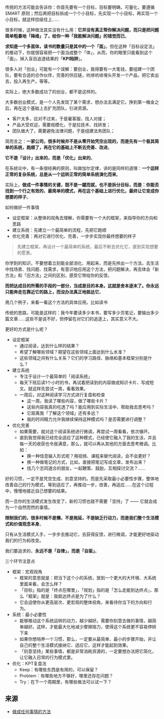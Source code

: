 传统的方法可能会告诉你：你首先要有一个目标，目标要明确，可量化，要遵循 SMART 原则；然后再把目标拆成一个个小目标，先实现一个小目标，再实现一个小目标，就这样拾级往上……

很多时候，这种做法其实没有什么用：**它并没有真正帮你解决问题，而只是把问题简单粗暴地「降维」了，给你一种「我能解决问题」的错觉而已**。

**求知是一个多面体，读书的数量只是其中的一个「面」**。但在这种「目标设定法」的推动下，你就很容易把一个面当成整个「体」，从而，你的眼里只能看到这个「面」，掉入盲目追逐结果的「**KPI陷阱**」。

很多人对「创业」可能有一个误解：要创业，我得要有一大笔钱，要组建一个团队，要有合适的合作伙伴，完善的供应链，吭哧吭哧埋头开发一个产品，把它卖出去，投入再生产。等等。

实际上，绝大多数成功了的创业，都不是这样的。

大多数创业模式，是一个人先发现了某个需求，想办法去满足它。挣到第一桶金之后，再在这个基础上去扩充团队，引进资源。
* 客户太多，应对不过来，于是雇客服，找人对接；
* 产品大受欢迎，需要规模化，于是拉技术、找研发；
* 团队做大了，需要避免法律问题，于是组建法务团队；

简而言之：**一家公司，很多时候并不是从零开始凭空出现的，而是先有一个极其简单的系统，跑顺了，再在它的基础上不断去完善、改进**。

**它不是「设计」出来的，而是「优化」出来的**。

在系统论中，有一条很经典的原则，叫做加尔定律，讲的是同样的道理：**一个运转正常的复杂系统，总是从一个运转正常的简单系统演化而来**。

实际上，**做成一件事情的关键，既不是一蹴而就，也不是拆分目标，而是：你能否找到一个行之有效的、最简单的模式，再在这个基础上进行优化，最终让它变成你想要的样子**。

如何做好一件事情
* 设定框架：从整体的视角去理解，你需要有一个大的框架，来指导你的方向和思路
* 建立系统：先建立一个最简单的流程，先把它跑顺
* 优化完善：再对它进行优化、完善，一步步实现你最终想要的样子

> 先建立框架，再设计一个最简单的系统，最后不断去优化它，直到实现想要的愿景。

你学到的知识，不要想着立刻能全部消化、用起来，而是先拎出一个方法，去生活中找场景、找问题、找需求，有意识地应用这个方法，把问题解决，再去体会「新方法」和「旧方法」之间的区别，感受它带给你的反馈。

**而把达成目的所需的手段的一部分，当成是目的本身。这就是舍本逐末了。你永远只能奔走在靠近它的路上，而没办法真正地抵达它**。

用几个例子，来看一看这个方法的具体应用。比如读书

传统的思路，可能是这样的：我今年要读多少本书，要写多少页笔记，要输出多少篇文章……这些不是说不好，但停留在对它们的追逐上，其实意义不大。

更好的方式是什么呢？
* 设定框架
  * 通过阅读，达到什么样的结果？
  * 希望了解哪些领域？期望在这些领域上面达到什么水准？
  * 这些领域之间有什么关系？它们的学习路径、脉络和基本框架分别是什么？
* 建立系统
  * 专注于设计一个最简单的「阅读系统」
  * 每天下班后读1个小时的书，再试着把读到的内容做成知识卡片、写成短文。就这样先尝试一周，看看效果。
  * 一周后，对这种阅读学习方式进行复盘和检查
    * 这一周，我读了哪些内容，做了哪些卡片？
    * 这些内容我真的吃透了吗？能应用到实际生活中、帮助我去思考吗？
    * 它距离我「了解这个领域」还有多远？
    * 我的时间精力允许我继续保持这种模式吗？是否需要进行调整？
* 优化完善
  * 如果需要，就对这个阅读系统进行微调，再尝试一周看看，依次循环。
  * 直到我觉得我已经完全适应了这种模式，已经使它融入了我的生活，并且每一天的收获也令我满意，那么，就可以再从其他的方面去思考微调。比如：
    * 换一种信息输入形式呢？用视频、课程来替代阅读，会不会更好？
    * 换一种做笔记的方式，比如，直接把笔记写成文章，发布出来？
    * 找几个志同道合的朋友，一起鞭策、鼓励，互相探讨交流？……

好的习惯，一定不是凭空生成、刻意坚持的。而是先采取最小必要性步骤，整体地改善自己的行为模式，等到适应了，再推动一步，改善，再适应……在这个过程中，慢慢地接近自己想要的结果。

而一旦你的生活模式发生改变了，新的习惯也就不需要「坚持」了 —— 它就会成为一个自然而然的事情。

**限制我们的，很多时候不是懒，不是拖延，不是缺乏行动力，而是我们整个生活模式和价值观念本身**。

只有从生活模式入手，一步步去推动它，去获得反馈，进行微调，才能更好地驱动我们的行为和改变。

我们要追求的，**永远不是「自律」，而是「自驱」**。

三个环节注意点
* 框架：宏观视角
  * 框架的意思就是：把当下这个小的系统，放到一个更大的大环境、大系统里面来看，会怎么样？
  * 「目标」指的是「终点在哪里」，「规划」指的是「怎么走能到达终点」，那么「框架」就是：我抵达终点是为了什么？
  * 它会迫使你从更高层次、更宏观的整体视角，来看待你当下的方向和行为。
* 系统：最小必要性
  * 能够推动这个系统运转的动力，越少越好。需要你刻意去做的事情，越简单越好。这样，才能最大化地减少摩擦阻力，使得这个系统更不容易停转下来
  * 如果你想培养一个习惯，那么，一定要从最简单、最小的步骤开始，并让自己的整个生活模式接纳它、适应它，这样才能起到效果。
  * 「刻意坚持」某些事情，都是非常消耗资源的，一定要想办法把它简化，让它融入日常的行为模式里。
* 优化：KPT复盘法
  * Keep：有哪些东西是有用的，可以保留？
  * Problem：有哪些地方不够好，哪里还存在问题？
  * Try：在下一个周期里，有哪些做法可以试一下？

## 来源
* [做成任何事情的方法](https://mp.weixin.qq.com/s/2XzFX_bYZpKKOwjgpnuZvw)